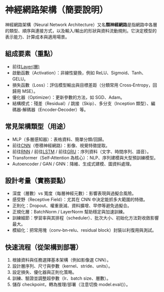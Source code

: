 # 神經網路架構（簡要說明）

神經網路架構（Neural Network Architecture）又名**類神經網路**是指網路中各層的類型、順序與連接方式，以及輸入/輸出的形狀與資料流動規則。它決定模型的表示能力、計算成本與適用場景。

## 組成要素（重點）
- 前往[Layer(層)](./Layer.md) 
- 啟動函數（Activation）：非線性變換，例如 ReLU、Sigmoid、Tanh、GELU。  
- 損失函數（Loss）：評估模型輸出與目標差距（分類常用 Cross‑Entropy，回歸用 MSE）。  
- 優化器（Optimizer）：更新參數的方法，如 SGD、Adam。  
- 結構模式：殘差（Residual）/ 跳接（Skip）、多分支（Inception 類型）、編碼器‑解碼器（Encoder‑Decoder）等。

## 常見架構類型（用途）
- MLP（多層感知器）：表格資料、簡單分類/回歸。  
- 前往[CNN](./CNN.md)（卷積神經網路）：影像、視覺特徵提取。  
- 前往[RNN](./RNN.md) / 前往[LSTM](./LSTM.md) / 前往[GRU](./GRU.md)：序列資料（文字、時間序列、語音）。  
- Transformer（Self‑Attention 為核心）：NLP、序列建模與大型預訓練模型。  
- Autoencoder / GAN / GNN：降維、生成式建模、圖資料處理。

## 設計考量（實務要點）
- 深度（層數）vs 寬度（每層神經元數）：影響表現與過擬合風險。  
- 感受野（Receptive Field）：尤其在 CNN 中決定能抓多大範圍的特徵。  
- 正則化：Dropout、權重衰減、資料擴增、早停等避免過擬合。  
- 正規化層：BatchNorm / LayerNorm 幫助穩定與加速訓練。  
- 訓練細節：學習率與其排程（scheduler）、批次大小、初始化方法對收斂影響最大。  
- 模組化：把常用塊（conv‑bn‑relu、residual block）封裝以利復用與測試。

## 快速流程（從架構到部署）
1. 根據資料與任務選擇基本架構（例如影像選 CNN）。  
2. 設計層序列、尺寸與參數（kernel、stride、units）。  
3. 設定損失、優化器與正則化策略。  
4. 訓練、驗證並調整超參數（lr、batch size、層數）。  
5. 儲存 checkpoint，轉為推理/部署（注意切換 model.eval()）。

